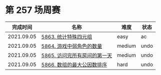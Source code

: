 # 第 257 场周赛

**完成时间**|**名称**|**难度**|**状态**
------------|--------|--------|--------
2021.09.05|[5863. 统计特殊四元组](./5863.%20统计特殊四元组)|easy|ac
2021.09.05|[5864. 游戏中弱角色的数量](./5864.%20游戏中弱角色的数量)|medium|undo
2021.09.05|[5865. 访问完所有房间的第一天](./5865.%20访问完所有房间的第一天)|medium|undo
2021.09.05|[5866. 数组的最大公因数排序](./5866.%20数组的最大公因数排序)|hard|undo
